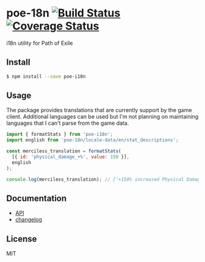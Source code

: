 # poe-18n [![Build Status](https://travis-ci.org/eps1lon/poe-i18n.svg?branch=master)](https://travis-ci.org/eps1lon/poe-i18n) [![Coverage Status](https://coveralls.io/repos/github/eps1lon/poe-i18n/badge.svg?branch=master)](https://coveralls.io/github/eps1lon/poe-i18n?branch=master)

i18n utility for Path of Exile

## Install
```bash
$ npm install --save poe-i18n
```

## Usage
The package provides translations that are currently support by the game
client. Additional languages can be used but I'm not planning on maintaining languages that I can't parse from the game data.

```javascript
import { formatStats } from 'poe-i18n';
import english from 'poe-18n/locale-data/en/stat_descriptions';

const merciless_translation = formatStats(
  [{ id: 'physical_damage_+%', value: 150 }],
  english
);

console.log(merciless_translation); // ['+150% increased Physical Damage']
```

## Documentation
- [API](docs/api.md)
- [changelog](CHANGELOG.md)

## License
MIT